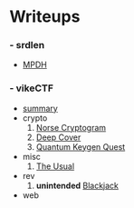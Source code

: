 # Writeups

### - srdlen
- [MPDH](./writeups/MPDH/MPDH.md)
### - vikeCTF
- [summary](./writeups/vikeCTF/vikeCtf.md)
- crypto
  1. [Norse Cryptogram](./writeups/vikeCTF/norse_cryptogram.md)
  2. [Deep Cover](./writeups/vikeCTF/Deep_Cover.md)
  3. [Quantum Keygen Quest](./writeups/vikeCTF/Quantum_keygen.md)
- misc
  1. [The Usual](./writeups/vikeCTF/the_usual.md)
- rev
  1. **unintended** [Blackjack](./writeups/vikeCTF/blackjack.md)
- web
  

